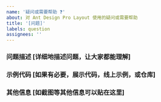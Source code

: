 ```yaml
---
name: '疑问或需要帮助 ❓'
about: 对 Ant Design Pro Layout 使用的疑问或需要帮助
title: '[问题]'
labels: question
assignees: ''
---
```


### 问题描述 [详细地描述问题，让大家都能理解]

### 示例代码 [如果有必要，展示代码，线上示例，或仓库]

### 其他信息 [如截图等其他信息可以贴在这里]
